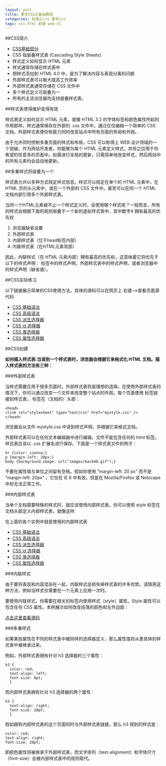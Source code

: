 ```yaml
---
layout: post
title: 重学CSS之基础教程
categories: 前端之css 重学css
tags: css html 前端 web UI
---
```


##CSS简介

* [CSS基础部分](http://www.w3school.com.cn/css/css_intro.asp)
* CSS 指层叠样式表 (Cascading Style Sheets)
* 样式定义如何显示 HTML 元素
* 样式通常存储在样式表中
* 把样式添加到 HTML 4.0 中，是为了解决内容与表现分离的问题
* 外部样式表可以极大提高工作效率
* 外部样式表通常存储在 CSS 文件中
* 多个样式定义可层叠为一
* 所有的主流浏览器均支持层叠样式表。

##样式表使得维护变得有效

样式表定义如何显示 HTML 元素，就像 HTML 3.2 的字体标签和颜色属性所起的作用那样。样式通常保存在外部的 .css 文件中。通过仅仅编辑一个简单的 CSS 文档，外部样式表使你有能力同时改变站点中所有页面的布局和外观。

由于允许同时控制多重页面的样式和布局，CSS 可以称得上 WEB 设计领域的一个突破。作为网站开发者，你能够为每个 HTML 元素定义样式，并将之应用于你希望的任意多的页面中。如需进行全局的更新，只需简单地改变样式，然后网站中的所有元素均会自动地更新。

##多重样式将层叠为一个

样式表允许以多种方式规定样式信息。样式可以规定在单个的 HTML 元素中，在 HTML 页的头元素中，或在一个外部的 CSS 文件中。甚至可以在同一个 HTML 文档内部引用多个外部样式表。

当同一个HTML元素被不止一个样式定义时，会使用哪个样式呢？一般而言，所有的样式会根据下面的规则层叠于一个新的虚拟样式表中，其中数字4 拥有最高的优先权

1. 浏览器缺省设置
2. 外部样式表
3. 内部样式表（位于head标签内部）
4. 内联样式表（在HTML元素背部）

因此，内联样式（在 HTML 元素内部）拥有最高的优先权，这意味着它将优先于以下的样式声明：<head> 标签中的样式声明，外部样式表中的样式声明，或者浏览器中的样式声明（缺省值）。

##CSS实际练习

以下链接展示简单的CSS使用方法，具体的源码可以在网页上 右键-->查看页面源代码

* [CSS 基础语法](../download/20160409/css-01.html)
* [CSS 高级语法](../download/20160409/css-02.html)
* [CSS 派生选择器](../download/20160409/css-03.html)
* [CSS id 选择器](../download/20160409/css-04.html)
* [CSS 类选择器](../download/20160409/css-05.html)
* [CSS 属性选择器](../download/20160409/css-06.html)

##CSS创建

**如何插入样式表:当读到一个样式表时，浏览器会根据它来格式化 HTML 文档。插入样式表的方法有三种：**

###外部样式表

当样式需要应用于很多页面时，外部样式表将是理想的选择。在使用外部样式表的情况下，你可以通过改变一个文件来改变整个站点的外观。每个页面使用 <link> 标签链接到样式表。<link> 标签在（文档的）头部：

```
<head>
<link rel="stylesheet" type="text/css" href="mystyle.css" />
</head>
```

浏览器会从文件 mystyle.css 中读到样式声明，并根据它来格式文档。

外部样式表可以在任何文本编辑器中进行编辑。文件不能包含任何的 html 标签。样式表应该以 .css 扩展名进行保存。下面是一个样式表文件的例子：

```
hr {color: sienna;}
p {margin-left: 20px;}
body {background-image: url("images/back40.gif");}
```

不要在属性值与单位之间留有空格。假如你使用 “margin-left: 20 px” 而不是 “margin-left: 20px” ，它仅在 IE 6 中有效，但是在 Mozilla/Firefox 或 Netscape 中却无法正常工作。

###内部样式表

当单个文档需要特殊的样式时，就应该使用内部样式表。你可以使用 style 标签在文档头部定义内部样式表，就像这样:

在上面的各个实例中就是使用的内部样式表

* [CSS 基础语法](../download/20160409/css-01.html)
* [CSS 高级语法](../download/20160409/css-02.html)
* [CSS 派生选择器](../download/20160409/css-03.html)
* [CSS id 选择器](../download/20160409/css-04.html)
* [CSS 类选择器](../download/20160409/css-05.html)
* [CSS 属性选择器](../download/20160409/css-06.html)

###内联样式

由于要将表现和内容混杂在一起，内联样式会损失掉样式表的许多优势。请慎用这种方法，例如当样式仅需要在一个元素上应用一次时。

要使用内联样式，你需要在相关的标签内使用样式（style）属性。Style 属性可以包含任何 CSS 属性。本例展示如何改变段落的颜色和左外边距：

[点击这里查看源码](https://raw.githubusercontent.com/xumenger/xumenger.github.io/master/download/20160409/css-07.html)

###多重样式

如果某些属性在不同的样式表中被同样的选择器定义，那么属性值将从更具体的样式表中被继承过来。

例如，外部样式表拥有针对 h3 选择器的三个属性：

```
h3 {
  color: red;
  text-align: left;
  font-size: 8pt;
  }
```

而内部样式表拥有针对 h3 选择器的两个属性：

```
h3 {
  text-align: right; 
  font-size: 20pt;
  }
```

假如拥有内部样式表的这个页面同时与外部样式表链接，那么 h3 得到的样式是：

```
color: red; 
text-align: right; 
font-size: 20pt;
```

即颜色属性将被继承于外部样式表，而文字排列（text-alignment）和字体尺寸（font-size）会被内部样式表中的规则取代。

